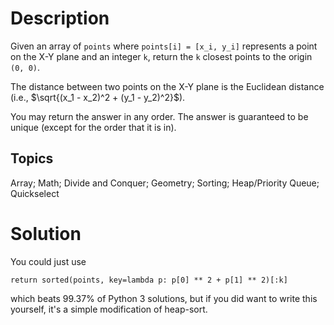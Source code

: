 # Description

Given an array of `points` where `points[i] = [x_i, y_i]` represents a point on the X-Y plane and an integer `k`, return the `k` closest points to the origin `(0, 0)`.

The distance between two points on the X-Y plane is the Euclidean distance (i.e., $\sqrt{(x_1 - x_2)^2 + (y_1 - y_2)^2}$).

You may return the answer in any order. The answer is guaranteed to be unique (except for the order that it is in).

## Topics

Array; Math; Divide and Conquer; Geometry; Sorting; Heap/Priority Queue; Quickselect

# Solution

You could just use 

```
return sorted(points, key=lambda p: p[0] ** 2 + p[1] ** 2)[:k]
```

which beats 99.37% of Python 3 solutions, but if you did want to write this yourself, it's a simple modification of heap-sort.
